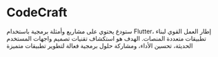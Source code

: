 # CodeCraft
ستودع يحتوي على مشاريع وأمثلة برمجية باستخدام Flutter، إطار العمل القوي لبناء تطبيقات متعددة المنصات. الهدف هو استكشاف تقنيات تصميم واجهات المستخدم الحديثة، تحسين الأداء، ومشاركة حلول برمجية فعالة لتطوير تطبيقات متميزة
